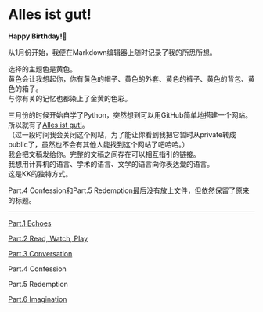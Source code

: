 # Alles ist gut!  
   
**Happy Birthday!🥳**  


从1月份开始，我便在Markdown编辑器上随时记录了我的所思所想。  
  
选择的主题色是黄色。  
黄色会让我想起你，你有黄色的帽子、黄色的外套、黄色的裤子、黄色的背包、黄色的箱子。  
与你有关的记忆也都染上了金黄的色彩。  
  
  
三月份的时候开始自学了Python，突然想到可以用GitHub简单地搭建一个网站。所以就有了[Alles ist gut!](https://world2c.github.io/pizzaandlaw/)。  
（过一段时间我会关闭这个网站，为了能让你看到我把它暂时从private转成public了，虽然也不会有其他人能找到这个网站了吧哈哈。）  
我会把文稿发给你。完整的文稿之间存在可以相互指引的链接。  
我想用计算机的语言、学术的语言、文学的语言向你表达爱的语言。  
这是KK的独特方式。  
  
    
Part.4 Confession和Part.5 Redemption最后没有放上文件，但依然保留了原来的标题。
  
  ---
  
[Part.1 Echoes](https://world2c.github.io/pizzaandlaw/Part.1%20Echoes.html)  
  
[Part.2 Read, Watch, Play](https://world2c.github.io/pizzaandlaw/Part.2%20Read%2C%20Watch%2C%20Play.html)  
  
[Part.3 Conversation](https://world2c.github.io/pizzaandlaw/Part.3%20Conversations.html)  
  
Part.4 Confession  
  
Part.5 Redemption  
  
[Part.6 Imagination](https://world2c.github.io/pizzaandlaw/Part.6%20Imagination.html)  
  
